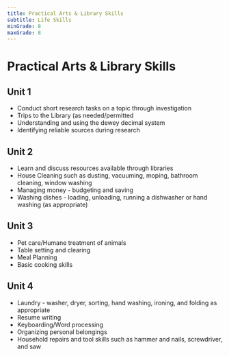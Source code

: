 ```yaml
---
title: Practical Arts & Library Skills
subtitle: Life Skills
minGrade: 8
maxGrade: 8
---
```

# Practical Arts & Library Skills


## Unit 1
* Conduct short research tasks on a topic through investigation
* Trips to the Library (as needed/permitted
* Understanding and using the dewey decimal system
* Identifying reliable sources during research

## Unit 2
* Learn and discuss resources available through libraries
* House Cleaning such as dusting, vacuuming, moping, bathroom cleaning, window washing
* Managing money - budgeting and saving
* Washing dishes - loading, unloading, running a dishwasher or hand washing (as appropriate)

## Unit 3
* Pet care/Humane treatment of animals
* Table setting and clearing
* Meal Planning
* Basic cooking skills

## Unit 4
* Laundry - washer, dryer, sorting, hand washing, ironing, and folding as appropriate
* Resume writing
* Keyboarding/Word processing
* Organizing personal belongings
* Household repairs and tool skills such as hammer and nails, screwdriver, and saw